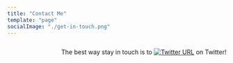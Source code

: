 ```yaml
---
title: "Contact Me"
template: "page"
socialImage: "./get-in-touch.png"
---
```

<p style="float: right; white-space: nowrap;">The best way stay in touch is to <a href="https://twitter.com/charleshood" target="_blank" rel="nofollow noopener noreferrer"><img src="https://img.shields.io/twitter/url/https/twitter.com/bukotsunikki.svg?style=social&amp;label=Follow%20%40charleshood" alt="Twitter URL"></a> on Twitter!</p>
